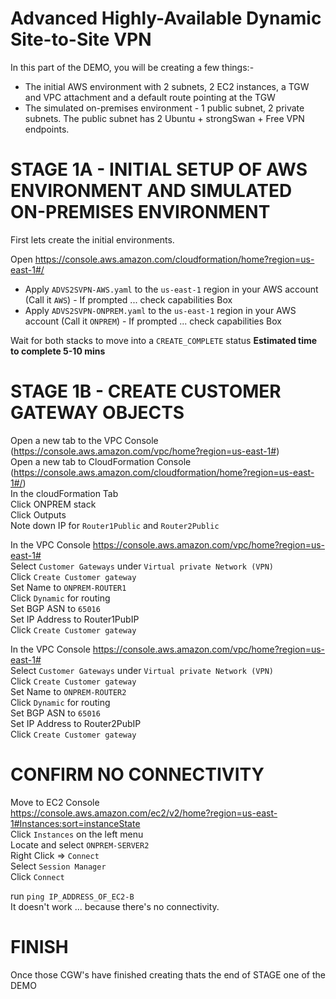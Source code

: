 # Advanced Highly-Available Dynamic Site-to-Site VPN

In this part of the DEMO, you will be creating a few things:-

- The initial AWS environment with 2 subnets, 2 EC2 instances, a TGW and VPC attachment and a default route pointing at the TGW
- The simulated on-premises environment - 1 public subnet, 2 private subnets. The public subnet has 2 Ubuntu + strongSwan + Free VPN endpoints.

# STAGE 1A - INITIAL SETUP OF AWS ENVIRONMENT AND SIMULATED ON-PREMISES ENVIRONMENT

First lets create the initial environments.

Open https://console.aws.amazon.com/cloudformation/home?region=us-east-1#/

- Apply `ADVS2SVPN-AWS.yaml` to the `us-east-1` region in your AWS account (Call it `AWS`) - If prompted ... check capabilities Box
- Apply `ADVS2SVPN-ONPREM.yaml` to the `us-east-1` region in your AWS account (Call it `ONPREM`) - If prompted ... check capabilities Box

Wait for both stacks to move into a `CREATE_COMPLETE` status **Estimated time to complete 5-10 mins**

# STAGE 1B - CREATE CUSTOMER GATEWAY OBJECTS 

Open a new tab to the VPC Console (https://console.aws.amazon.com/vpc/home?region=us-east-1#)  
Open a new tab to CloudFormation Console (https://console.aws.amazon.com/cloudformation/home?region=us-east-1#/)  
In the cloudFormation Tab  
Click ONPREM stack  
Click Outputs  
Note down IP for `Router1Public` and `Router2Public`  

In the VPC Console https://console.aws.amazon.com/vpc/home?region=us-east-1#  
Select `Customer Gateways` under `Virtual private Network (VPN)`  
Click `Create Customer gateway`  
Set Name to `ONPREM-ROUTER1`  
Click `Dynamic` for routing  
Set BGP ASN to `65016`  
Set IP Address to Router1PubIP  
Click `Create Customer gateway`  

In the VPC Console https://console.aws.amazon.com/vpc/home?region=us-east-1#  
Select `Customer Gateways` under `Virtual private Network (VPN)`  
Click `Create Customer gateway`  
Set Name to `ONPREM-ROUTER2`  
Click `Dynamic` for routing  
Set BGP ASN to `65016`  
Set IP Address to Router2PubIP  
Click `Create Customer gateway`  

# CONFIRM NO CONNECTIVITY

Move to EC2 Console  
https://console.aws.amazon.com/ec2/v2/home?region=us-east-1#Instances:sort=instanceState  
Click `Instances` on the left menu  
Locate and select `ONPREM-SERVER2`  
Right Click => `Connect`  
Select `Session Manager`  
Click `Connect`  

run `ping IP_ADDRESS_OF_EC2-B`  
It doesn't work ... because there's no connectivity.


# FINISH

Once those CGW's have finished creating thats the end of STAGE one of the DEMO
